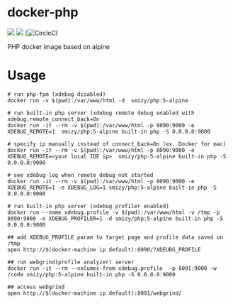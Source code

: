 # docker-php
[![](https://images.microbadger.com/badges/image/smizy/php.svg)](https://microbadger.com/images/smizy/php "Get your own image badge on microbadger.com") 
[![](https://images.microbadger.com/badges/version/smizy/php.svg)](https://microbadger.com/images/smizy/php "Get your own version badge on microbadger.com")
[![CircleCI](https://circleci.com/gh/smizy/docker-php.svg?style=svg&circle-token=c0772bbd1324e123a5bc5b10b00cf1191efd7846)

PHP docker image based on alpine

# Usage 
```
# run php-fpm (xdebug disabled)
docker run -v $(pwd):/var/www/html -d  smizy/php:5-alpine 

# run built-in php server (xdebug remote debug enabled with xdebug.remote_connect_back=On 
docker run -it --rm -v $(pwd):/var/www/html -p 8090:9000 -e XDEBUG_REMOTE=1  smizy/php:5-alpine built-in php -S 0.0.0.0:9000

# specify ip manually instead of connect_back=On (ex. Docker for mac)
docker run -it --rm -v $(pwd):/var/www/html -p 8090:9000 -e XDEBUG_REMOTE=<your local IDE ip>  smizy/php:5-alpine built-in php -S 0.0.0.0:9000

# see xdebug log when remote debug not started
docker run -it --rm -v $(pwd):/var/www/html -p 8090:9000 -e XDEBUG_REMOTE=1 -e XDEBUG_LOG=1 smizy/php:5-alpine built-in php -S 0.0.0.0:9000

# run built-in php server (xdebug profiler enabled)
docker run --name xdebug.profile -v $(pwd):/var/www/html -v /tmp -p 8090:9000 -e XDEBUG_PROFILER=1 -d smizy/php:5-alpine built-in php -S 0.0.0.0:9000

## add XDEBUG_PROFILE param to target page and profile data saved on /tmp
open http://$(docker-machine ip default):8090/?XDEUBG_PROFILE

## run webgrind(profile analyzer) server
docker run -it --rm --volumes-from xdebug.profile  -p 8091:9000 -w /code smizy/php:5-alpine built-in php -S 0.0.0.0:9000

## access webgrind
open http://$(docker-machine ip default):8091/webgrind/
```

